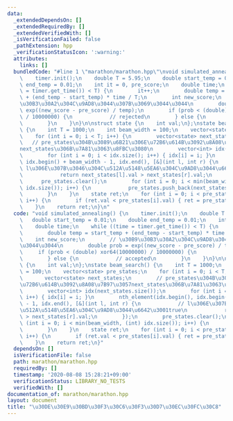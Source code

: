 ```yaml
---
data:
  _extendedDependsOn: []
  _extendedRequiredBy: []
  _extendedVerifiedWith: []
  _isVerificationFailed: false
  _pathExtension: hpp
  _verificationStatusIcon: ':warning:'
  attributes:
    links: []
  bundledCode: "#line 1 \"marathon/marathon.hpp\"\nvoid simulated_annealing() {\n\
    \    timer.init();\n    double T = 5.95;\n    double start_temp = 0.01;\n    double\
    \ end_temp = 0.01;\n    int it = 0, pre_score;\n    double time;\n    while ((time\
    \ = timer.get_time()) < T) {\n        it++;\n        double temp = start_temp\
    \ + (end_temp - start_temp) * time / T;\n        int new_score;\n        // \u30B9\
    \u30B3\u30A2\u304C\u9AD8\u3044\u307B\u3069\u3044\u3044\n        double prob =\
    \ exp((new_score - pre_score) / temp);\n        if (prob < (double) xor64(10000000)\
    \ / 10000000) {\n            // rejected\n        } else {\n            // accepted\n\
    \        }\n    }\n}\n\nstruct state {\n    int val;\n};\nstate beam_search()\
    \ {\n    int T = 1000;\n    int beam_width = 100;\n    vector<state> pre_states;\n\
    \    for (int i = 0; i < T; i++) {\n        vector<state> next_states;\n     \
    \   // pre_states\u304B\u3089\u6B21\u306E\u72B6\u614B\u3092\u8A08\u7B97\u3057\
    next_states\u306B\u7A81\u3063\u8FBC\u3080\n        vector<int> idx(next_states.size());\n\
    \        for (int i = 0; i < idx.size(); i++) { idx[i] = i; }\n        nth_element(idx.begin(),\
    \ idx.begin() + beam_width - 1, idx.end(), [&](int l, int r) {\n            //\
    \ l\u306E\u307B\u3046\u304C\u512A\u5148\u5EA6\u304C\u9AD8\u3044\u6642\u3001true\n\
    \            return next_states[l].val > next_states[r].val;\n        });\n  \
    \      pre_states.clear();\n        for (int i = 0; i < min(beam_width, (int)\
    \ idx.size()); i++) {\n            pre_states.push_back(next_states[idx[i]]);\n\
    \        }\n    }\n    state ret;\n    for (int i = 0; i < pre_states.size();\
    \ i++) {\n        if (ret.val < pre_states[i].val) { ret = pre_states[i]; }\n\
    \    }\n    return ret;\n}\n"
  code: "void simulated_annealing() {\n    timer.init();\n    double T = 5.95;\n \
    \   double start_temp = 0.01;\n    double end_temp = 0.01;\n    int it = 0, pre_score;\n\
    \    double time;\n    while ((time = timer.get_time()) < T) {\n        it++;\n\
    \        double temp = start_temp + (end_temp - start_temp) * time / T;\n    \
    \    int new_score;\n        // \u30B9\u30B3\u30A2\u304C\u9AD8\u3044\u307B\u3069\
    \u3044\u3044\n        double prob = exp((new_score - pre_score) / temp);\n   \
    \     if (prob < (double) xor64(10000000) / 10000000) {\n            // rejected\n\
    \        } else {\n            // accepted\n        }\n    }\n}\n\nstruct state\
    \ {\n    int val;\n};\nstate beam_search() {\n    int T = 1000;\n    int beam_width\
    \ = 100;\n    vector<state> pre_states;\n    for (int i = 0; i < T; i++) {\n \
    \       vector<state> next_states;\n        // pre_states\u304B\u3089\u6B21\u306E\
    \u72B6\u614B\u3092\u8A08\u7B97\u3057next_states\u306B\u7A81\u3063\u8FBC\u3080\n\
    \        vector<int> idx(next_states.size());\n        for (int i = 0; i < idx.size();\
    \ i++) { idx[i] = i; }\n        nth_element(idx.begin(), idx.begin() + beam_width\
    \ - 1, idx.end(), [&](int l, int r) {\n            // l\u306E\u307B\u3046\u304C\
    \u512A\u5148\u5EA6\u304C\u9AD8\u3044\u6642\u3001true\n            return next_states[l].val\
    \ > next_states[r].val;\n        });\n        pre_states.clear();\n        for\
    \ (int i = 0; i < min(beam_width, (int) idx.size()); i++) {\n            pre_states.push_back(next_states[idx[i]]);\n\
    \        }\n    }\n    state ret;\n    for (int i = 0; i < pre_states.size();\
    \ i++) {\n        if (ret.val < pre_states[i].val) { ret = pre_states[i]; }\n\
    \    }\n    return ret;\n}"
  dependsOn: []
  isVerificationFile: false
  path: marathon/marathon.hpp
  requiredBy: []
  timestamp: '2020-08-08 15:28:21+09:00'
  verificationStatus: LIBRARY_NO_TESTS
  verifiedWith: []
documentation_of: marathon/marathon.hpp
layout: document
title: "\u30DE\u30E9\u30BD\u30F3\u30C6\u30F3\u30D7\u30EC\u30FC\u30C8"
---
```


